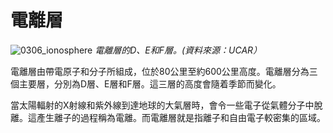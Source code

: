 # 電離層

![0306_ionosphere](./static/0306_ionosphere.jpg)
*電離層的D、E和F層。(資料來源：UCAR）*

電離層由帶電原子和分子所組成，位於80公里至約600公里高度。電離層分為三個主要層，分別為D層、E層和F層。這三層的高度會隨着季節而變化。

當太陽輻射的X射線和紫外線到達地球的大氣層時，會令一些電子從氣體分子中脫離。這產生離子的過程稱為電離。而電離層就是指離子和自由電子較密集的區域。

